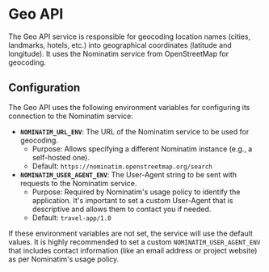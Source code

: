 # Geo API

The Geo API service is responsible for geocoding location names (cities, landmarks, hotels, etc.) into geographical coordinates (latitude and longitude). It uses the Nominatim service from OpenStreetMap for geocoding.

## Configuration

The Geo API uses the following environment variables for configuring its connection to the Nominatim service:

-   **`NOMINATIM_URL_ENV`**: The URL of the Nominatim service to be used for geocoding.
    -   Purpose: Allows specifying a different Nominatim instance (e.g., a self-hosted one).
    -   Default: `https://nominatim.openstreetmap.org/search`
-   **`NOMINATIM_USER_AGENT_ENV`**: The User-Agent string to be sent with requests to the Nominatim service.
    -   Purpose: Required by Nominatim's usage policy to identify the application. It's important to set a custom User-Agent that is descriptive and allows them to contact you if needed.
    -   Default: `travel-app/1.0`

If these environment variables are not set, the service will use the default values. It is highly recommended to set a custom `NOMINATIM_USER_AGENT_ENV` that includes contact information (like an email address or project website) as per Nominatim's usage policy.
